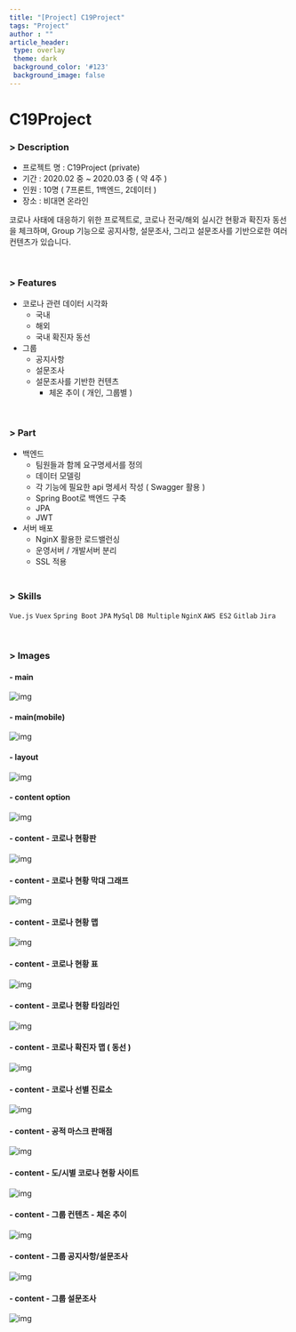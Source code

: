```yaml
---
title: "[Project] C19Project"
tags: "Project"
author : ""
article_header:
 type: overlay
 theme: dark
 background_color: '#123'
 background_image: false
---
```






# C19Project






### > Description
- 프로젝트 명 : C19Project (private)
- 기간 : 2020.02 중 ~ 2020.03 중 ( 약 4주 )
- 인원 : 10명 ( 7프론트, 1백엔드, 2데이터 )
- 장소 : 비대면 온라인

코로나 사태에 대응하기 위한 프로젝트로, 코로나 전국/해외 실시간 현황과 확진자 동선을 체크하며, Group 기능으로 공지사항, 설문조사, 그리고 설문조사를 기반으로한 여러 컨텐츠가 있습니다.

<br>

### > Features

- 코로나 관련 데이터 시각화
  - 국내
  - 해외
  - 국내 확진자 동선
- 그룹
  - 공지사항
  - 설문조사
  - 설문조사를 기반한 컨텐츠
    - 체온 추이 ( 개인, 그룹별 )

<br>

### > Part

- 백엔드
  - 팀원들과 함께 요구명세서를 정의
  - 데이터 모델링
  - 각 기능에 필요한 api 명세서 작성 ( Swagger 활용 )
  - Spring Boot로 백엔드 구축
  - JPA
  - JWT
- 서버 배포
  - NginX 활용한 로드밸런싱
  - 운영서버 / 개발서버 분리
  - SSL 적용

### <br>> Skills

`Vue.js`  `Vuex`   `Spring Boot`  `JPA`  `MySql`  `DB Multiple`  `NginX`  `AWS ES2`  `Gitlab`   `Jira`

<br>

### > Images
#### - main
![img](/assets/images/projects/c19project/1.main.png)

#### - main(mobile)
![img](/assets/images/projects/c19project/1.main_m.png)

#### - layout
![img](/assets/images/projects/c19project/2.layout.png)

#### - content option
![img](/assets/images/projects/c19project/2.option.png)

#### - content - 코로나 현황판
![img](/assets/images/projects/c19project/3.content1.png)

#### - content - 코로나 현황 막대 그래프
![img](/assets/images/projects/c19project/3.content2.png)

#### - content - 코로나 현황 맵
![img](/assets/images/projects/c19project/3.content3.png)

#### - content - 코로나 현황 표
![img](/assets/images/projects/c19project/3.content4.png)

#### - content - 코로나 현황 타임라인
![img](/assets/images/projects/c19project/3.content5.png)

#### - content - 코로나 확진자 맵 ( 동선 )
![img](/assets/images/projects/c19project/3.content6.png)

#### - content - 코로나 선별 진료소
![img](/assets/images/projects/c19project/3.content7.png)

#### - content - 공적 마스크 판매점
![img](/assets/images/projects/c19project/3.content8.png)

#### - content - 도/시별 코로나 현황 사이트
![img](/assets/images/projects/c19project/3.content9.png)

#### - content - 그룹 컨텐츠 - 체온 추이
![img](/assets/images/projects/c19project/4.group.png)

#### - content - 그룹 공지사항/설문조사 
![img](/assets/images/projects/c19project/4.group2.png)

#### - content - 그룹 설문조사
![img](/assets/images/projects/c19project/4.group3.png)



<br>

<br>

<br>
